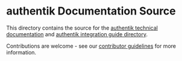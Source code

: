 # authentik Documentation Source

This directory contains the source for the [authentik technical documentation](https://docs.goauthentik.io/docs?utm_source=github) and [authentik integration guide directory](https://docs.goauthentik.io/integrations?utm_source=github).

Contributions are welcome - see our [contributor guidelines](https://docs.goauthentik.io/docs/developer-docs?utm_source=github) for more information.
